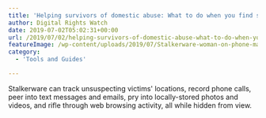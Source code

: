 ```yaml
---
title: 'Helping survivors of domestic abuse: What to do when you find stalkerware'
author: Digital Rights Watch
date: 2019-07-02T05:02:31+00:00
url: /2019/07/02/helping-survivors-of-domestic-abuse-what-to-do-when-you-find-stalkerware/
featureImage: /wp-content/uploads/2019/07/Stalkerware-woman-on-phone-man-outside-car-900x506-1.jpg
category:
  - 'Tools and Guides'

---
```

Stalkerware can track unsuspecting victims' locations, record phone calls, peer into text messages and emails, pry into locally-stored photos and videos, and rifle through web browsing activity, all while hidden from view.
